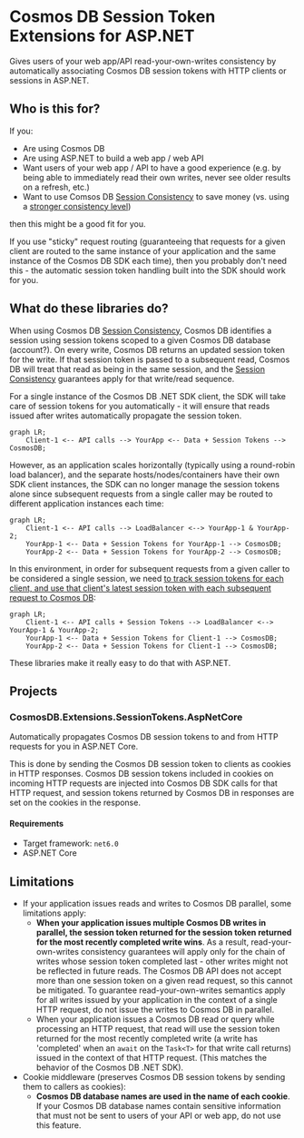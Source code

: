 Cosmos DB Session Token Extensions for ASP.NET
=====
Gives users of your web app/API read-your-own-writes consistency by automatically associating Cosmos DB session tokens
with HTTP clients or sessions in ASP.NET.

## Who is this for?

If you:

* Are using Cosmos DB
* Are using ASP.NET to build a web app / web API
* Want users of your web app / API to have a good experience (e.g. by being able to immediately read their own writes,
  never see older results on a refresh, etc.)
* Want to use Comsos DB [Session Consistency] to save money (vs. using
  a [stronger consistency level](https://learn.microsoft.com/en-us/azure/cosmos-db/consistency-levels#consistency-levels-and-throughput))

then this might be a good fit for you.

If you use "sticky" request routing (guaranteeing that requests for a given client are routed to the same instance of
your application and the same instance of the Cosmos DB SDK each time), then you probably don't need this - the
automatic session token handling built into the SDK should work for you.

## What do these libraries do?

When using Cosmos DB [Session Consistency], Cosmos DB identifies a session using session tokens scoped to a given Cosmos
DB database (account?). On every write, Cosmos DB returns an updated session token for the write. If that session token
is passed to a subsequent read, Cosmos DB will treat that read as being in the same session, and
the [Session Consistency] guarantees apply for that write/read sequence.

For a single instance of the Cosmos DB .NET SDK client, the SDK will take care of session tokens for you automatically -
it will ensure that reads issued after writes automatically propagate the session token.

```mermaid
graph LR;
    Client-1 <-- API calls --> YourApp <-- Data + Session Tokens --> CosmosDB;
```

However, as an application scales horizontally (typically using a round-robin load balancer), and the separate
hosts/nodes/containers have their own SDK client instances, the SDK can no longer manage the session tokens alone since
subsequent requests from a single caller may be routed to different application instances each time:

```mermaid
graph LR;
    Client-1 <-- API calls --> LoadBalancer <--> YourApp-1 & YourApp-2;
    YourApp-1 <-- Data + Session Tokens for YourApp-1 --> CosmosDB;
    YourApp-2 <-- Data + Session Tokens for YourApp-2 --> CosmosDB;
```

In this environment, in order for subsequent requests from a given caller to be considered a single session, we
need [to track session tokens for each client, and use that client's latest session token with each subsequent request to Cosmos DB][UtilizeSessionTokens]:

```mermaid
graph LR;
    Client-1 <-- API calls + Session Tokens --> LoadBalancer <--> YourApp-1 & YourApp-2;
    YourApp-1 <-- Data + Session Tokens for Client-1 --> CosmosDB;
    YourApp-2 <-- Data + Session Tokens for Client-1 --> CosmosDB;
```

These libraries make it really easy to do that with ASP.NET.

[Session Consistency]: https://learn.microsoft.com/en-us/azure/cosmos-db/consistency-levels#session-consistency
[UtilizeSessionTokens]: https://learn.microsoft.com/en-us/azure/cosmos-db/nosql/how-to-manage-consistency?tabs=portal%2Cdotnetv2%2Capi-async#utilize-session-tokens

## Projects

### CosmosDB.Extensions.SessionTokens.AspNetCore

Automatically propagates Cosmos DB session tokens to and from HTTP requests for you in ASP.NET Core.

This is done by sending the Cosmos DB session token to clients as cookies in HTTP responses. Cosmos DB session tokens included in
cookies on incoming HTTP requests are injected into Cosmos DB SDK calls for that HTTP request, and session tokens returned by Cosmos
DB in responses are set on the cookies in the response.

#### Requirements
* Target framework: `net6.0`
* ASP.NET Core

## Limitations

* If your application issues reads and writes to Cosmos DB parallel, some limitations apply:
    * **When your application issues multiple Cosmos DB writes in parallel, the session token returned for the session
      token returned for the most recently completed write wins**. As a result, read-your-own-writes consistency
      guarantees will apply only for the chain of writes whose session token completed last - other writes might not be
      reflected in future reads. The Cosmos DB API does not accept more than one session token on a given read request,
      so this cannot be mitigated. To guarantee read-your-own-writes semantics apply for all writes issued by your
      application in the context of a single HTTP request, do not issue the writes to Cosmos DB in parallel.
    * When your application issues a Cosmos DB read or query while processing an HTTP request, that read will use the
      session token returned for the most recently completed write (a write has 'completed' when an `await` on
      the `Task<T>` for that write call returns) issued in the context of that HTTP request. (This matches the behavior
      of the Cosmos DB .NET SDK).
* Cookie middleware (preserves Cosmos DB session tokens by sending them to callers as cookies):
    * **Cosmos DB database names are used in the name of each cookie**. If your Cosmos DB database names contain
      sensitive information that must not be sent to users of your API or web app, do not use this feature.